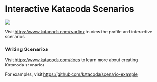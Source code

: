 # Interactive Katacoda Scenarios

[![](http://shields.katacoda.com/katacoda/warlinx/count.svg)](https://www.katacoda.com/warlinx "Get your profile on Katacoda.com")

Visit https://www.katacoda.com/warlinx to view the profile and interactive scenarios

### Writing Scenarios
Visit https://www.katacoda.com/docs to learn more about creating Katacoda scenarios

For examples, visit https://github.com/katacoda/scenario-example

